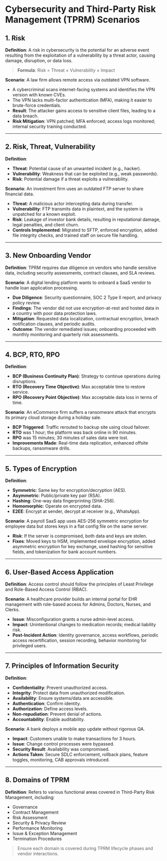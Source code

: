 # Cybersecurity and Third-Party Risk Management (TPRM) Scenarios

## 1. Risk
**Definition**: A risk in cybersecurity is the potential for an adverse event resulting from the exploitation of a vulnerability by a threat actor, causing damage, disruption, or data loss.

> **Formula**: Risk = Threat × Vulnerability × Impact

**Scenario**:
A law firm allows remote access via outdated VPN software.
- A cybercriminal scans internet-facing systems and identifies the VPN version with known CVEs.
- The VPN lacks multi-factor authentication (MFA), making it easier to brute-force credentials.
- **Result**: The attacker gains access to sensitive client files, leading to a data breach.
- **Risk Mitigation**: VPN patched; MFA enforced; access logs monitored; internal security training conducted.

---

## 2. Risk, Threat, Vulnerability
**Definition**:
- **Threat**: Potential cause of an unwanted incident (e.g., hacker).
- **Vulnerability**: Weakness that can be exploited (e.g., weak passwords).
- **Risk**: Potential damage if a threat exploits a vulnerability.

**Scenario**:
An investment firm uses an outdated FTP server to share financial data.
- **Threat**: A malicious actor intercepting data during transfer.
- **Vulnerability**: FTP transmits data in plaintext, and the system is unpatched for a known exploit.
- **Risk**: Leakage of investor bank details, resulting in reputational damage, legal penalties, and client churn.
- **Controls Implemented**: Migrated to SFTP, enforced encryption, added file integrity checks, and trained staff on secure file handling.

---

## 3. New Onboarding Vendor
**Definition**: TPRM requires due diligence on vendors who handle sensitive data, including security assessments, contract clauses, and SLA reviews.

**Scenario**:
A digital lending platform wants to onboard a SaaS vendor to handle loan application processing.
- **Due Diligence**: Security questionnaire, SOC 2 Type II report, and privacy policy review.
- **Findings**: The vendor did not use encryption-at-rest and hosted data in a country with poor data protection laws.
- **Mitigation**: Requested data localization, contractual encryption, breach notification clauses, and periodic audits.
- **Outcome**: The vendor remediated issues; onboarding proceeded with monthly monitoring and quarterly risk assessments.

---

## 4. BCP, RTO, RPO
**Definition**:
- **BCP (Business Continuity Plan)**: Strategy to continue operations during disruptions.
- **RTO (Recovery Time Objective)**: Max acceptable time to restore service.
- **RPO (Recovery Point Objective)**: Max acceptable data loss in terms of time.

**Scenario**:
An eCommerce firm suffers a ransomware attack that encrypts its primary cloud storage during a holiday sale.
- **BCP Triggered**: Traffic rerouted to backup site using cloud failover.
- **RTO** was 1 hour; the platform was back online in 90 minutes.
- **RPO** was 15 minutes; 30 minutes of sales data were lost.
- **Improvements Made**: Real-time data replication, enhanced offsite backups, ransomware drills.

---

## 5. Types of Encryption
**Definition**:
- **Symmetric**: Same key for encryption/decryption (AES).
- **Asymmetric**: Public/private key pair (RSA).
- **Hashing**: One-way data fingerprinting (SHA-256).
- **Homomorphic**: Operate on encrypted data.
- **E2EE**: Encrypt at sender, decrypt at receiver (e.g., WhatsApp).

**Scenario**:
A payroll SaaS app uses AES-256 symmetric encryption for employee data but stores keys in a flat config file on the same server.
- **Risk**: If the server is compromised, both data and keys are stolen.
- **Fixes**: Moved keys to HSM, implemented envelope encryption, added asymmetric encryption for key exchange, used hashing for sensitive fields, and tokenization for bank account numbers.

---

## 6. User-Based Access Application
**Definition**: Access control should follow the principles of Least Privilege and Role-Based Access Control (RBAC).

**Scenario**:
A healthcare provider builds an internal portal for EHR management with role-based access for Admins, Doctors, Nurses, and Clerks.
- **Issue**: Misconfiguration grants a nurse admin-level access.
- **Impact**: Unintentional changes to medication records; medical liability risk.
- **Post-Incident Action**: Identity governance, access workflows, periodic access recertification, session recording, behavior monitoring for privileged users.

---

## 7. Principles of Information Security
**Definition**:
- **Confidentiality**: Prevent unauthorized access.
- **Integrity**: Protect data from unauthorized modification.
- **Availability**: Ensure systems/data are accessible.
- **Authentication**: Confirm identity.
- **Authorization**: Define access levels.
- **Non-repudiation**: Prevent denial of actions.
- **Accountability**: Enable auditability.

**Scenario**:
A bank deploys a mobile app update without rigorous QA.
- **Impact**: Customers unable to make transactions for 3 hours.
- **Issue**: Change control processes were bypassed.
- **Security Result**: Availability was compromised.
- **Actions Taken**: Secure SDLC enforcement, rollback plans, feature toggles, monitoring, CAB approvals introduced.

---

## 8. Domains of TPRM
**Definition**:
Refers to various functional areas covered in Third-Party Risk Management, including:
- Governance
- Contract Management
- Risk Assessment
- Security & Privacy Review
- Performance Monitoring
- Issue & Exception Management
- Termination Procedures

> Ensure each domain is covered during TPRM lifecycle phases and vendor interactions.
